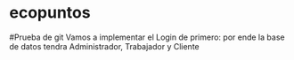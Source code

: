 # ecopuntos
#Prueba de git
Vamos a implementar el Login de primero: por ende la base de datos tendra Administrador, Trabajador y Cliente
